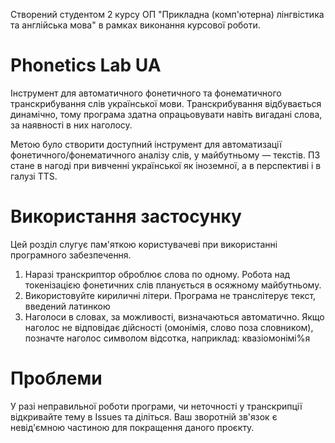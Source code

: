 Створений студентом 2 курсу ОП "Прикладна (комп'ютерна) лінгвістика та англійська мова" в рамках виконання курсової роботи.

# Phonetics Lab UA

Інструмент для автоматичного фонетичного та фонематичного транскрибування слів української мови. Транскрибування відбувається динамічно, тому програма здатна опрацьовувати навіть вигадані слова, за наявності в них наголосу.

Метою було створити доступний інструмент для автоматизації фонетичного/фонематичного аналізу слів, у майбутньому — текстів. ПЗ стане в нагоді при вивченні української як іноземної, а в перспективі і в галузі TTS.

# Використання застосунку

Цей розділ слугує пам'яткою користувачеві при використанні програмного забезпечення.

1. Наразі транскриптор оброблює слова по одному. Робота над токенізацією фонетичних слів планується в осяжному майбутньому.
2. Використовуйте кириличні літери. Програма не транслітерує текст, введений латинкою
3. Наголоси в словах, за можливості, визначаються автоматично. Якщо наголос не відповідає дійсності (омонімія, слово поза словником), позначте наголос символом відсотка, наприклад: квазіомонімі%я

# Проблеми

У разі неправильної роботи програми, чи неточності у транскрипції відкривайте тему в Issues та діліться. Ваш зворотній зв'язок є невід'ємною частиною для покращення даного проєкту.
